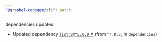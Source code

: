 ```yaml
---
"@graphql-codegen/cli": patch
---
```


dependencies updates: 

- Updated dependency [`listr2@^5.0.0` ↗︎](https://www.npmjs.com/package/listr2/v/null) (from `^4.0.5`, in `dependencies`)
